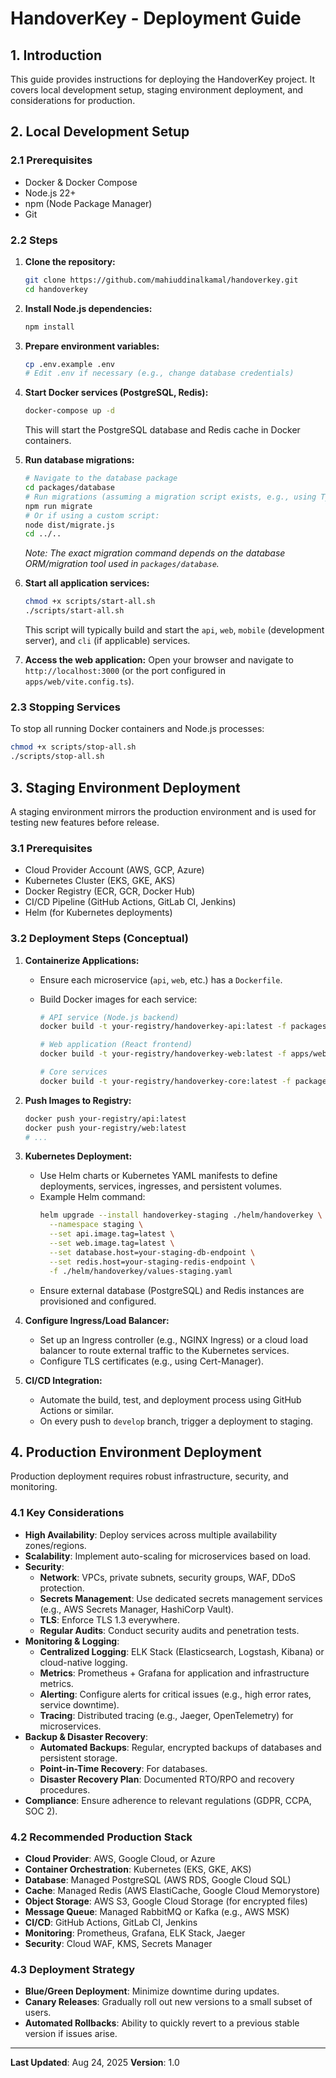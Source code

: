 # HandoverKey - Deployment Guide

## 1. Introduction

This guide provides instructions for deploying the HandoverKey project. It covers local development setup, staging environment deployment, and considerations for production.

## 2. Local Development Setup

### 2.1 Prerequisites

- Docker & Docker Compose
- Node.js 22+
- npm (Node Package Manager)
- Git

### 2.2 Steps

1. **Clone the repository:**

   ```bash
   git clone https://github.com/mahiuddinalkamal/handoverkey.git
   cd handoverkey
   ```

2. **Install Node.js dependencies:**

   ```bash
   npm install
   ```

3. **Prepare environment variables:**

   ```bash
   cp .env.example .env
   # Edit .env if necessary (e.g., change database credentials)
   ```

4. **Start Docker services (PostgreSQL, Redis):**

   ```bash
   docker-compose up -d
   ```

   This will start the PostgreSQL database and Redis cache in Docker containers.

5. **Run database migrations:**

   ```bash
   # Navigate to the database package
   cd packages/database
   # Run migrations (assuming a migration script exists, e.g., using TypeORM or Knex)
   npm run migrate
   # Or if using a custom script:
   node dist/migrate.js
   cd ../..
   ```

   _Note: The exact migration command depends on the database ORM/migration tool used in `packages/database`._

6. **Start all application services:**

   ```bash
   chmod +x scripts/start-all.sh
   ./scripts/start-all.sh
   ```

   This script will typically build and start the `api`, `web`, `mobile` (development server), and `cli` (if applicable) services.

7. **Access the web application:**
   Open your browser and navigate to `http://localhost:3000` (or the port configured in `apps/web/vite.config.ts`).

### 2.3 Stopping Services

To stop all running Docker containers and Node.js processes:

```bash
chmod +x scripts/stop-all.sh
./scripts/stop-all.sh
```

## 3. Staging Environment Deployment

A staging environment mirrors the production environment and is used for testing new features before release.

### 3.1 Prerequisites

- Cloud Provider Account (AWS, GCP, Azure)
- Kubernetes Cluster (EKS, GKE, AKS)
- Docker Registry (ECR, GCR, Docker Hub)
- CI/CD Pipeline (GitHub Actions, GitLab CI, Jenkins)
- Helm (for Kubernetes deployments)

### 3.2 Deployment Steps (Conceptual)

1. **Containerize Applications:**
   - Ensure each microservice (`api`, `web`, etc.) has a `Dockerfile`.
   - Build Docker images for each service:

     ```bash
     # API service (Node.js backend)
     docker build -t your-registry/handoverkey-api:latest -f packages/api/Dockerfile .

     # Web application (React frontend)
     docker build -t your-registry/handoverkey-web:latest -f apps/web/Dockerfile .

     # Core services
     docker build -t your-registry/handoverkey-core:latest -f packages/core/Dockerfile .
     ```

2. **Push Images to Registry:**

   ```bash
   docker push your-registry/api:latest
   docker push your-registry/web:latest
   # ...
   ```

3. **Kubernetes Deployment:**
   - Use Helm charts or Kubernetes YAML manifests to define deployments, services, ingresses, and persistent volumes.
   - Example Helm command:
     ```bash
     helm upgrade --install handoverkey-staging ./helm/handoverkey \
       --namespace staging \
       --set api.image.tag=latest \
       --set web.image.tag=latest \
       --set database.host=your-staging-db-endpoint \
       --set redis.host=your-staging-redis-endpoint \
       -f ./helm/handoverkey/values-staging.yaml
     ```
   - Ensure external database (PostgreSQL) and Redis instances are provisioned and configured.

4. **Configure Ingress/Load Balancer:**
   - Set up an Ingress controller (e.g., NGINX Ingress) or a cloud load balancer to route external traffic to the Kubernetes services.
   - Configure TLS certificates (e.g., using Cert-Manager).

5. **CI/CD Integration:**
   - Automate the build, test, and deployment process using GitHub Actions or similar.
   - On every push to `develop` branch, trigger a deployment to staging.

## 4. Production Environment Deployment

Production deployment requires robust infrastructure, security, and monitoring.

### 4.1 Key Considerations

- **High Availability**: Deploy services across multiple availability zones/regions.
- **Scalability**: Implement auto-scaling for microservices based on load.
- **Security**:
  - **Network**: VPCs, private subnets, security groups, WAF, DDoS protection.
  - **Secrets Management**: Use dedicated secrets management services (e.g., AWS Secrets Manager, HashiCorp Vault).
  - **TLS**: Enforce TLS 1.3 everywhere.
  - **Regular Audits**: Conduct security audits and penetration tests.
- **Monitoring & Logging**:
  - **Centralized Logging**: ELK Stack (Elasticsearch, Logstash, Kibana) or cloud-native logging.
  - **Metrics**: Prometheus + Grafana for application and infrastructure metrics.
  - **Alerting**: Configure alerts for critical issues (e.g., high error rates, service downtime).
  - **Tracing**: Distributed tracing (e.g., Jaeger, OpenTelemetry) for microservices.
- **Backup & Disaster Recovery**:
  - **Automated Backups**: Regular, encrypted backups of databases and persistent storage.
  - **Point-in-Time Recovery**: For databases.
  - **Disaster Recovery Plan**: Documented RTO/RPO and recovery procedures.
- **Compliance**: Ensure adherence to relevant regulations (GDPR, CCPA, SOC 2).

### 4.2 Recommended Production Stack

- **Cloud Provider**: AWS, Google Cloud, or Azure
- **Container Orchestration**: Kubernetes (EKS, GKE, AKS)
- **Database**: Managed PostgreSQL (AWS RDS, Google Cloud SQL)
- **Cache**: Managed Redis (AWS ElastiCache, Google Cloud Memorystore)
- **Object Storage**: AWS S3, Google Cloud Storage (for encrypted files)
- **Message Queue**: Managed RabbitMQ or Kafka (e.g., AWS MSK)
- **CI/CD**: GitHub Actions, GitLab CI, Jenkins
- **Monitoring**: Prometheus, Grafana, ELK Stack, Jaeger
- **Security**: Cloud WAF, KMS, Secrets Manager

### 4.3 Deployment Strategy

- **Blue/Green Deployment**: Minimize downtime during updates.
- **Canary Releases**: Gradually roll out new versions to a small subset of users.
- **Automated Rollbacks**: Ability to quickly revert to a previous stable version if issues arise.

---

**Last Updated**: Aug 24, 2025
**Version**: 1.0
